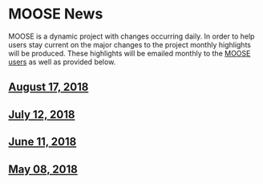 # MOOSE News

MOOSE is a dynamic project with changes occurring daily. In order to help users stay current on the
major changes to the project monthly highlights will be produced. These highlights will be emailed
monthly to the [MOOSE users](contact_us.md) as well as provided below.

## [August 17, 2018](2018_08_17.md)

## [July 12, 2018](2018_07_12.md)

## [June 11, 2018](2018_06_11.md)

## [May 08, 2018](2018_05_08.md)
